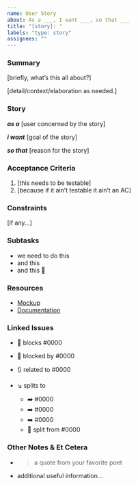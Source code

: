 ```yaml
---
name: User Story
about: As a ___, I want ___, so that ___
title: "[story]: "
labels: "type: story"
assignees: ""
---
```


### Summary

[briefly, what’s this all about?]

[detail/context/elaboration as needed.]

### Story

**_as a_** [user concerned by the story]

**_i want_** [goal of the story]

**_so that_** [reason for the story]

### Acceptance Criteria

1. [this needs to be testable]
1. [because if it ain’t testable it ain’t an AC]

### Constraints

[if any...]

### Subtasks

- we need to do this
- and this
- and this :tada:

### Resources

- [Mockup](link/to/figma)
- [Documentation](link/to/relevant/documentation)

### Linked Issues

- :construction: blocks #0000

- :stop_sign: blocked by #0000

- :arrows_clockwise: related to #0000

- :arrow_lower_right: splits to

  - :arrow_right: #0000
  - :arrow_right: #0000
  - :arrow_right: #0000
  - :twisted_rightwards_arrows: split from #0000

### Other Notes & Et Cetera

- > a quote from your favorite poet
- additional useful information…
